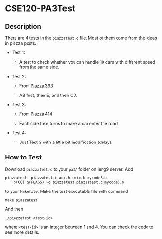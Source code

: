 # CSE120-PA3Test

## Description

There are 4 tests in the `piazzatest.c` file. Most of them come from the ideas in piazza posts.

- Test 1:
  
  - A test to check whether you can handle 10 cars with different speed from the same side.
  
- Test 2:
  
  - From [Piazza 393](https://piazza.com/class/k51m7y75yswei?cid=393)
  
  - AB first, then E, and then CD.

- Test 3:

  - From [Piazza 414](https://piazza.com/class/k51m7y75yswei?cid=414)
  
  - Each side take turns to make a car enter the road.

- Test 4:
  
  - Just Test 3 with a little bit modification (delay).

## How to Test

Download `piazzatest.c` to your `pa3/` folder on ieng9 server. Add

```
piazzatest: piazzatest.c aux.h umix.h mycode3.o
	$(CC) $(FLAGS) -o piazzatest piazzatest.c mycode3.o
```

to your `Makefile`. Make the test executable file with command

```
make piazzatest
```

And then

```
./piazzatest <test-id>
```

where `<test-id>` is an integer between 1 and 4. You can check the code to see more details.
